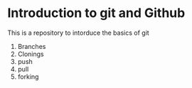 # Introduction to git and Github

This is a repository to intorduce the basics of git
1. Branches
2. Clonings
3. push
4. pull
5. forking
